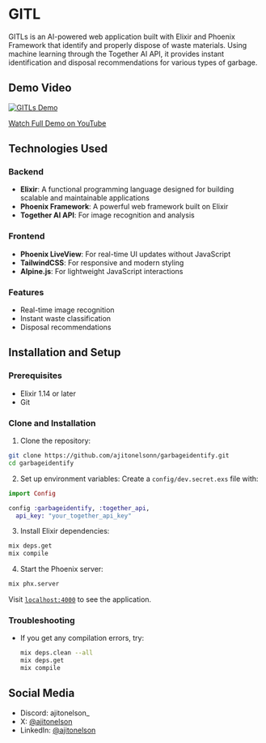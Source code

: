 # GITL

GITLs is an AI-powered web application built with Elixir and Phoenix Framework that identify and properly dispose of waste materials. Using machine learning through the Together AI API, it provides instant identification and disposal recommendations for various types of garbage.

## Demo Video

[![GITLs Demo](https://img.youtube.com/vi/6NJ1-PGFSns/0.jpg)](https://www.youtube.com/watch?v=6NJ1-PGFSns)

[Watch Full Demo on YouTube](https://www.youtube.com/watch?v=6NJ1-PGFSns)


## Technologies Used

### Backend

- **Elixir**: A functional programming language designed for building scalable and maintainable applications
- **Phoenix Framework**: A powerful web framework built on Elixir
- **Together AI API**: For image recognition and analysis

### Frontend

- **Phoenix LiveView**: For real-time UI updates without JavaScript
- **TailwindCSS**: For responsive and modern styling
- **Alpine.js**: For lightweight JavaScript interactions

### Features

- Real-time image recognition
- Instant waste classification
- Disposal recommendations

## Installation and Setup

### Prerequisites

- Elixir 1.14 or later
- Git

### Clone and Installation

1. Clone the repository:

```bash
git clone https://github.com/ajitonelsonn/garbageidentify.git
cd garbageidentify
```

2. Set up environment variables:
   Create a `config/dev.secret.exs` file with:

```elixir
import Config

config :garbageidentify, :together_api,
  api_key: "your_together_api_key"
```

3. Install Elixir dependencies:

```bash
mix deps.get
mix compile
```

4. Start the Phoenix server:

```bash
mix phx.server
```

Visit [`localhost:4000`](http://localhost:4000) to see the application.

### Troubleshooting

- If you get any compilation errors, try:
  ```bash
  mix deps.clean --all
  mix deps.get
  mix compile
  ```

## Social Media

- Discord: ajitonelson\_
- X: [@ajitonelson](https://x.com/ajitonelson)
- LinkedIn: [@ajitonelson](https://www.linkedin.com/in/ajitonelson/)
